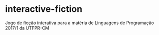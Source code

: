 # interactive-fiction
Jogo de ficção interativa para a matéria de Linguagens de Programação 2017/1 da UTFPR-CM
